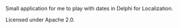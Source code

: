 Small application for me to play with dates in Delphi for Localization.

Licensed under Apache 2.0.
